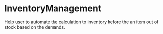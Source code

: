 # InventoryManagement
 Help user to automate the calculation to inventory before the an item out of stock based on the demands.
